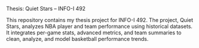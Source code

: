 Thesis: Quiet Stars – INFO-I 492

This repository contains my thesis project for INFO-I 492.
The project, Quiet Stars, analyzes NBA player and team performance using historical datasets. It integrates per-game stats, advanced metrics, and team summaries to clean, analyze, and model basketball performance trends.